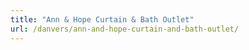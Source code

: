 ```yaml
---
title: "Ann & Hope Curtain & Bath Outlet"
url: /danvers/ann-and-hope-curtain-and-bath-outlet/
---
```

